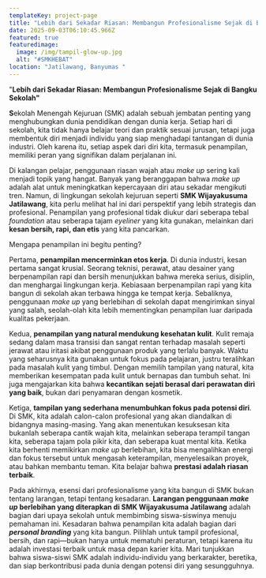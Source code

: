 ```yaml
---
templateKey: project-page
title: "Lebih dari Sekadar Riasan: Membangun Profesionalisme Sejak di Bangku Sekolah"
date: 2025-09-03T06:10:45.966Z
featured: true
featuredimage:
  image: /img/tampil-glow-up.jpg
  alt: "#SMKHEBAT"
location: "Jatilawang, Banyumas "
---
```



"**Lebih dari Sekadar Riasan: Membangun Profesionalisme Sejak di Bangku Sekolah"**

**S**ekolah Menengah Kejuruan (SMK) adalah sebuah jembatan penting yang menghubungkan dunia pendidikan dengan dunia kerja. Setiap hari di sekolah, kita tidak hanya belajar teori dan praktik sesuai jurusan, tetapi juga membentuk diri menjadi individu yang siap menghadapi tantangan di dunia industri. Oleh karena itu, setiap aspek dari diri kita, termasuk penampilan, memiliki peran yang signifikan dalam perjalanan ini.

Di kalangan pelajar, penggunaan riasan wajah atau *make up* sering kali menjadi topik yang hangat. Banyak yang beranggapan bahwa *make up* adalah alat untuk meningkatkan kepercayaan diri atau sekadar mengikuti tren. Namun, di lingkungan sekolah kejuruan seperti **SMK Wijayakusuma Jatilawang**, kita perlu melihat hal ini dari perspektif yang lebih strategis dan profesional. Penampilan yang profesional tidak diukur dari seberapa tebal *foundation* atau seberapa tajam *eyeliner* yang kita gunakan, melainkan dari **kesan bersih, rapi, dan etis** yang kita pancarkan.

Mengapa penampilan ini begitu penting? 

Pertama, **penampilan mencerminkan etos kerja**. Di dunia industri, kesan pertama sangat krusial. Seorang teknisi, perawat, atau desainer yang berpenampilan rapi dan bersih menunjukkan bahwa mereka serius, disiplin, dan menghargai lingkungan kerja. Kebiasaan berpenampilan rapi yang kita bangun di sekolah akan terbawa hingga ke tempat kerja. Sebaliknya, penggunaan *make up* yang berlebihan di sekolah dapat mengirimkan sinyal yang salah, seolah-olah kita lebih mementingkan penampilan luar daripada kualitas pekerjaan.

Kedua, **penampilan yang natural mendukung kesehatan kulit**. Kulit remaja sedang dalam masa transisi dan sangat rentan terhadap masalah seperti jerawat atau iritasi akibat penggunaan produk yang terlalu banyak. Waktu yang seharusnya kita gunakan untuk fokus pada pelajaran, justru teralihkan pada masalah kulit yang timbul. Dengan memilih tampilan yang natural, kita memberikan kesempatan pada kulit untuk bernapas dan tumbuh sehat. Ini juga mengajarkan kita bahwa **kecantikan sejati berasal dari perawatan diri yang baik**, bukan dari penyamaran dengan kosmetik.

Ketiga, **tampilan yang sederhana menumbuhkan fokus pada potensi diri**. Di SMK, kita adalah calon-calon profesional yang akan diandalkan di bidangnya masing-masing. Yang akan menentukan kesuksesan kita bukanlah seberapa cantik wajah kita, melainkan seberapa terampil tangan kita, seberapa tajam pola pikir kita, dan seberapa kuat mental kita. Ketika kita berhenti memikirkan *make up* berlebihan, kita bisa mengalihkan energi dan fokus tersebut untuk mengasah keterampilan, menyelesaikan proyek, atau bahkan membantu teman. Kita belajar bahwa **prestasi adalah riasan terbaik**.

Pada akhirnya, esensi dari profesionalisme yang kita bangun di SMK bukan tentang larangan, tetapi tentang kesadaran. **Larangan penggunaan *make up* berlebihan yang diterapkan di SMK Wijayakusuma Jatilawang** adalah bagian dari upaya sekolah untuk membimbing siswa-siswinya menuju pemahaman ini. Kesadaran bahwa penampilan kita adalah bagian dari ***personal branding*** yang kita bangun. Pilihlah untuk tampil profesional, bersih, dan rapi—bukan hanya untuk mematuhi peraturan, tetapi karena itu adalah investasi terbaik untuk masa depan karier kita. Mari tunjukkan bahwa siswa-siswi SMK adalah individu-individu yang berkarakter, beretika, dan siap berkontribusi pada dunia dengan potensi diri yang sesungguhnya.